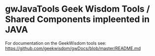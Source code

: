 # gwJavaTools Geek Wisdom Tools / Shared Components impleented in JAVA

For documentation on the GeekWisdom tools see: https://github.com/geekwisdom/gwDocs/blob/master/README.md


